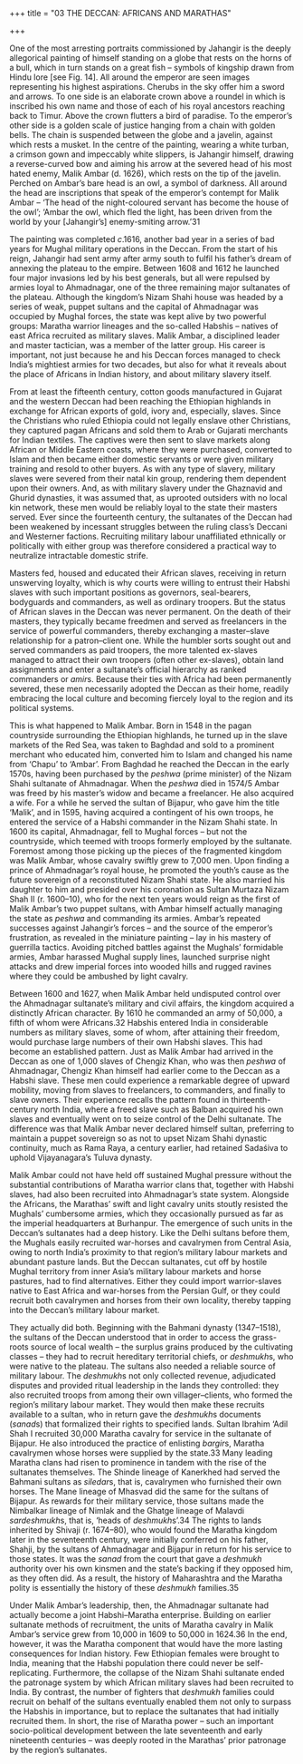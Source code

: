 +++
title = "03 THE DECCAN: AFRICANS AND MARATHAS"

+++

One of the most arresting portraits commissioned by Jahangir is the deeply allegorical painting of himself standing on a globe that rests on the horns of a bull, which in turn stands on a great fish – symbols of kingship drawn from Hindu lore \[see Fig. 14\]. All around the emperor are seen images representing his highest aspirations. Cherubs in the sky offer him a sword and arrows. To one side is an elaborate crown above a roundel in which is inscribed his own name and those of each of his royal ancestors reaching back to Timur. Above the crown flutters a bird of paradise. To the emperor’s other side is a golden scale of justice hanging from a chain with golden bells. The chain is suspended between the globe and a javelin, against which rests a musket. In the centre of the painting, wearing a white turban, a crimson gown and impeccably white slippers, is Jahangir himself, drawing a reverse-curved bow and aiming his arrow at the severed head of his most hated enemy, Malik Ambar \(d. 1626\), which rests on the tip of the javelin. Perched on Ambar’s bare head is an owl, a symbol of darkness. All around the head are inscriptions that speak of the emperor’s contempt for Malik Ambar – ‘The head of the night-coloured servant has become the house of the owl’; ‘Ambar the owl, which fled the light, has been driven from the world by your \[Jahangir’s\] enemy-smiting arrow.’31

The painting was completed *c*.1616, another bad year in a series of bad years for Mughal military operations in the Deccan. From the start of his reign, Jahangir had sent army after army south to fulfil his father’s dream of annexing the plateau to the empire. Between 1608 and 1612 he launched four major invasions led by his best generals, but all were repulsed by armies loyal to Ahmadnagar, one of the three remaining major sultanates of the plateau. Although the kingdom’s Nizam Shahi house was headed by a series of weak, puppet sultans and the capital of Ahmadnagar was occupied by Mughal forces, the state was kept alive by two powerful groups: Maratha warrior lineages and the so-called Habshis – natives of east Africa recruited as military slaves. Malik Ambar, a disciplined leader and master tactician, was a member of the latter group. His career is important, not just because he and his Deccan forces managed to check India’s mightiest armies for two decades, but also for what it reveals about the place of Africans in Indian history, and about military slavery itself.

From at least the fifteenth century, cotton goods manufactured in Gujarat and the western Deccan had been reaching the Ethiopian highlands in exchange for African exports of gold, ivory and, especially, slaves. Since the Christians who ruled Ethiopia could not legally enslave other Christians, they captured pagan Africans and sold them to Arab or Gujarati merchants for Indian textiles. The captives were then sent to slave markets along African or Middle Eastern coasts, where they were purchased, converted to Islam and then became either domestic servants or were given military training and resold to other buyers. As with any type of slavery, military slaves were severed from their natal kin group, rendering them dependent upon their owners. And, as with military slavery under the Ghaznavid and Ghurid dynasties, it was assumed that, as uprooted outsiders with no local kin network, these men would be reliably loyal to the state their masters served. Ever since the fourteenth century, the sultanates of the Deccan had been weakened by incessant struggles between the ruling class’s Deccani and Westerner factions. Recruiting military labour unaffiliated ethnically or politically with either group was therefore considered a practical way to neutralize intractable domestic strife.

Masters fed, housed and educated their African slaves, receiving in return unswerving loyalty, which is why courts were willing to entrust their Habshi slaves with such important positions as governors, seal-bearers, bodyguards and commanders, as well as ordinary troopers. But the status of African slaves in the Deccan was never permanent. On the death of their masters, they typically became freedmen and served as freelancers in the service of powerful commanders, thereby exchanging a master–slave relationship for a patron–client one. While the humbler sorts sought out and served commanders as paid troopers, the more talented ex-slaves managed to attract their own troopers \(often other ex-slaves\), obtain land assignments and enter a sultanate’s official hierarchy as ranked commanders or *amir*s. Because their ties with Africa had been permanently severed, these men necessarily adopted the Deccan as their home, readily embracing the local culture and becoming fiercely loyal to the region and its political systems.

This is what happened to Malik Ambar. Born in 1548 in the pagan countryside surrounding the Ethiopian highlands, he turned up in the slave markets of the Red Sea, was taken to Baghdad and sold to a prominent merchant who educated him, converted him to Islam and changed his name from ‘Chapu’ to ‘Ambar’. From Baghdad he reached the Deccan in the early 1570s, having been purchased by the *peshwa* \(prime minister\) of the Nizam Shahi sultanate of Ahmadnagar. When the *peshwa* died in 1574/5 Ambar was freed by his master’s widow and became a freelancer. He also acquired a wife. For a while he served the sultan of Bijapur, who gave him the title ‘Malik’, and in 1595, having acquired a contingent of his own troops, he entered the service of a Habshi commander in the Nizam Shahi state. In 1600 its capital, Ahmadnagar, fell to Mughal forces – but not the countryside, which teemed with troops formerly employed by the sultanate. Foremost among those picking up the pieces of the fragmented kingdom was Malik Ambar, whose cavalry swiftly grew to 7,000 men. Upon finding a prince of Ahmadnagar’s royal house, he promoted the youth’s cause as the future sovereign of a reconstituted Nizam Shahi state. He also married his daughter to him and presided over his coronation as Sultan Murtaza Nizam Shah II \(r. 1600–10\), who for the next ten years would reign as the first of Malik Ambar’s two puppet sultans, with Ambar himself actually managing the state as *peshwa* and commanding its armies. Ambar’s repeated successes against Jahangir’s forces – and the source of the emperor’s frustration, as revealed in the miniature painting – lay in his mastery of guerrilla tactics. Avoiding pitched battles against the Mughals’ formidable armies, Ambar harassed Mughal supply lines, launched surprise night attacks and drew imperial forces into wooded hills and rugged ravines where they could be ambushed by light cavalry.

Between 1600 and 1627, when Malik Ambar held undisputed control over the Ahmadnagar sultanate’s military and civil affairs, the kingdom acquired a distinctly African character. By 1610 he commanded an army of 50,000, a fifth of whom were Africans.32 Habshis entered India in considerable numbers as military slaves, some of whom, after attaining their freedom, would purchase large numbers of their own Habshi slaves. This had become an established pattern. Just as Malik Ambar had arrived in the Deccan as one of 1,000 slaves of Chengiz Khan, who was then *peshwa* of Ahmadnagar, Chengiz Khan himself had earlier come to the Deccan as a Habshi slave. These men could experience a remarkable degree of upward mobility, moving from slaves to freelancers, to commanders, and finally to slave owners. Their experience recalls the pattern found in thirteenth-century north India, where a freed slave such as Balban acquired his own slaves and eventually went on to seize control of the Delhi sultanate. The difference was that Malik Ambar never declared himself sultan, preferring to maintain a puppet sovereign so as not to upset Nizam Shahi dynastic continuity, much as Rama Raya, a century earlier, had retained Sadaśiva to uphold Vijayanagara’s Tuluva dynasty.

Malik Ambar could not have held off sustained Mughal pressure without the substantial contributions of Maratha warrior clans that, together with Habshi slaves, had also been recruited into Ahmadnagar’s state system. Alongside the Africans, the Marathas’ swift and light cavalry units stoutly resisted the Mughals’ cumbersome armies, which they occasionally pursued as far as the imperial headquarters at Burhanpur. The emergence of such units in the Deccan’s sultanates had a deep history. Like the Delhi sultans before them, the Mughals easily recruited war-horses and cavalrymen from Central Asia, owing to north India’s proximity to that region’s military labour markets and abundant pasture lands. But the Deccan sultanates, cut off by hostile Mughal territory from inner Asia’s military labour markets and horse pastures, had to find alternatives. Either they could import warrior-slaves native to East Africa and war-horses from the Persian Gulf, or they could recruit both cavalrymen and horses from their own locality, thereby tapping into the Deccan’s military labour market.

They actually did both. Beginning with the Bahmani dynasty \(1347–1518\), the sultans of the Deccan understood that in order to access the grass-roots source of local wealth – the surplus grains produced by the cultivating classes – they had to recruit hereditary territorial chiefs, or *deshmukh*s, who were native to the plateau. The sultans also needed a reliable source of military labour. The *deshmukh*s not only collected revenue, adjudicated disputes and provided ritual leadership in the lands they controlled: they also recruited troops from among their own villager–clients, who formed the region’s military labour market. They would then make these recruits available to a sultan, who in return gave the *deshmukh*s documents \(*sanad*s\) that formalized their rights to specified lands. Sultan Ibrahim ‘Adil Shah I recruited 30,000 Maratha cavalry for service in the sultanate of Bijapur. He also introduced the practice of enlisting *bargir*s, Maratha cavalrymen whose horses were supplied by the state.33 Many leading Maratha clans had risen to prominence in tandem with the rise of the sultanates themselves. The Shinde lineage of Kanerkhed had served the Bahmani sultans as *siledar*s, that is, cavalrymen who furnished their own horses. The Mane lineage of Mhasvad did the same for the sultans of Bijapur. As rewards for their military service, those sultans made the Nimbalkar lineage of Nimlak and the Ghatge lineage of Malavdi *sardeshmukh*s, that is, ‘heads of *deshmukh*s’.34 The rights to lands inherited by Shivaji \(r. 1674–80\), who would found the Maratha kingdom later in the seventeenth century, were initially conferred on his father, Shahji, by the sultans of Ahmadnagar and Bijapur in return for his service to those states. It was the *sanad* from the court that gave a *deshmukh* authority over his own kinsmen and the state’s backing if they opposed him, as they often did. As a result, the history of Maharashtra and the Maratha polity is essentially the history of these *deshmukh* families.35

Under Malik Ambar’s leadership, then, the Ahmadnagar sultanate had actually become a joint Habshi–Maratha enterprise. Building on earlier sultanate methods of recruitment, the units of Maratha cavalry in Malik Ambar’s service grew from 10,000 in 1609 to 50,000 in 1624.36 In the end, however, it was the Maratha component that would have the more lasting consequences for Indian history. Few Ethiopian females were brought to India, meaning that the Habshi population there could never be self-replicating. Furthermore, the collapse of the Nizam Shahi sultanate ended the patronage system by which African military slaves had been recruited to India. By contrast, the number of fighters that *deshmukh* families could recruit on behalf of the sultans eventually enabled them not only to surpass the Habshis in importance, but to replace the sultanates that had initially recruited them. In short, the rise of Maratha power – such an important socio-political development between the late seventeenth and early nineteenth centuries – was deeply rooted in the Marathas’ prior patronage by the region’s sultanates.


